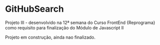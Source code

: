 # GitHubSearch
Projeto III - desenvolvido na 12ª semana do Curso FrontEnd {Reprograma} como requisito para finalização do Módulo de Javascript II

Projeto em construção, ainda nao finalizado.
